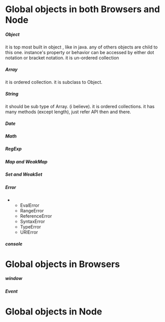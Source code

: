 # Global objects in both Browsers and Node

##### Object

it is top most built in object , like in java. any of others objects are child to this one. 
 instance's property or behavior can be accessed by either dot notation or bracket notation.
 it is un-ordered collection

##### Array

it is ordered collection.
it is subclass to Object.

##### String

it should be sub type of Array. \(i believe\). it is ordered collections.
it has many methods \(except length\), just refer API then and there.

##### Date

##### Math

##### RegExp

##### Map and WeakMap

##### Set and WeakSet

##### Error

* * EvalError
  * RangeError
  * ReferenceError
  * SyntaxError
  * TypeError
  * URIError


##### console

# Global objects in Browsers

##### window

##### Event

# Global objects in  Node

